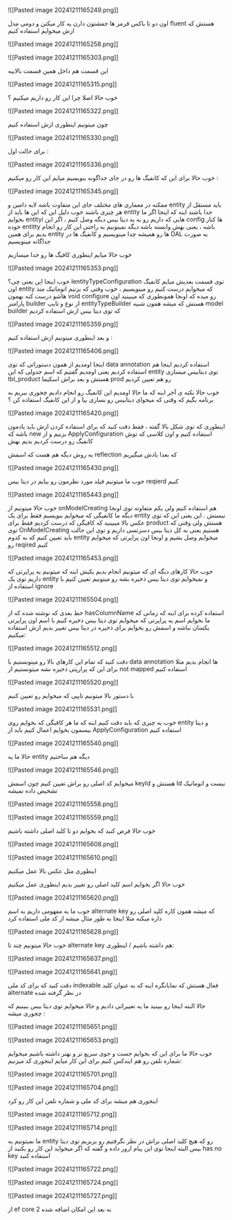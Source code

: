 
![[Pasted image 20241211165249.png]]

اون دو تا باکس قرمز ها جفشتون دارن یه کار میکنن و دومی مدل fluent هستش که ازش میخوایم استفاده کنیم

![[Pasted image 20241211165258.png]]

![[Pasted image 20241211165303.png]]

این قسمت هم داخل همین قسمت بالاییه 

![[Pasted image 20241211165315.png]]

خوب حالا اصلا چرا این کار رو داریم میکنیم ؟

![[Pasted image 20241211165322.png]]

چون میتونیم اینطوری ازش استفاده کنیم

![[Pasted image 20241211165330.png]]

برای حالت اول :

![[Pasted image 20241211165336.png]]

خوب حالا برای این که کانفیگ ها رو در جای جداگونه بنویسیم میایم این کار رو میکنیم :

![[Pasted image 20241211165345.png]]

ممکنه در معماری های مختلف جای این متفاوت باشه 
لایه دامین و entity باید مستقل از هر چیزی باشند 
خوب دلیل این که این ها باید از entity جدا باشند اینه که اینجا اگر ما بخوایم entityi هایی که داریم رو به یه دیتا بیس دیگه وصل کنیم ، اگر این config ها کنار خوده entitty باشه ، یعنی بهش وابسته باشه دیگه نمیتونیم به راحتی این کار رو انجام بدیم برای همین entity ها رو همیشه چدا مینویسیم و کانفیگ ها در DAL به صورت جداگانه مینویسیم 

خوب حالا میایم اینطوری کافیگ ها رو جدا میسازیم 


![[Pasted image 20241211165353.png]]

خوب اینجا این یعنی چی؟ IentityTypeConfiguration توی قسمت بعدیش میایم کانفیگ اون entity که میخوایم درست کنیم رو مینویسیم ، خوب وقتی که بزنیم اتوماتیک متذ هاشو درست کنه بهمون  void configure رو میده که اونجا همونطوری که میبینید اون پارامتر builder از نوع و تایپ entityTypeBuilder هستش که میشه همون شبیه model builder که توی دیتا بیس ازش استفاده کردیم 

![[Pasted image 20241211165359.png]]

و بعد اینطوری میتونیم ازش استفاده کنیم :

![[Pasted image 20241211165406.png]]

اینجا اومدیم از همون دستوراتی که توی data annotation استفاده کردیم اینجا هم استفاده کردیم 
یعنی اومدیم گفتیم که اسم جدولی که این entity توی دیتابیس میسازی tbl_product هستش و بعد براش اسکیما prod رو هم تعیین کردیم 

خوب حالا نکته ی آخر اینه که ما حالا اومدیم این کانفیگ رو انجام دادیم چجوری ببریم به برنامه بگیم که وقتی که میخوای دیتابیس رو بسازی بیا و از این کانفیگ استفاده کن ؟

![[Pasted image 20241211165420.png]]

اینطوری که توی شکل بالا گفته ، فقط دقت کنید که برای استفاده کردن ازش باید یادمون باشه که new بزنیم و از ApplyConfiguration استفاده کنیم و اون کلاسی که توش کانفیگ رو درست کردیم بدیم بهش

یه روش دیگه هم هست که اسمش reflection که بعدا یادش میگیریم

![[Pasted image 20241211165430.png]]

خوب ما میتونیم فیلد مورد نظرمون رو بیایم در دیتا بیس reqierd کنیم 

![[Pasted image 20241211165443.png]]

خوب حالا میتونیم از onModelCreating هم استفاده کنیم ولی یکم متفاوته 
توی اونجا دیگه ما کانفیگی که میخوایم بنویسیم فقط برای یک entity نیستش . این یعنی این که توی عکس بالا میبینید که کافیگی که درست کردیم فقط برای product هستش ولی وقتی که توی OnModelCreating هستیم یعنی به کل دیتا بیس دسرتسی داریم و توی این حالت باید تعیین کنیم که به کدوم entity میخوایم وصل بشیم و اونجا اون پراپرتی که میخوایم رو reqired کنیم

![[Pasted image 20241211165453.png]]

خوب حالا کارهای دیگه ای که میتونیم انجام بدیم یکیش اینه که میتونیم یه پراپرتی که داریم توی یک entity و نمیخوایم توی دیتا بیس ذخیره بشه رو میتونیم تعیین کنیم با استفاده از ignore

![[Pasted image 20241211165504.png]]

خط بعدی که نوشته شده که از hasColumnName استفاده کرده برای اینه که زمانی که ما بخوایم اسم یه پراپرتی که میخوایم توی دیتا بیس ذخیره کنیم با اسم اون پراپرتی یکسان نباشه و اسمش رو بخوایم برای ذخیره در دیتا بیس تغییر بدیم ازش استفاده میکنیم:

![[Pasted image 20241211165512.png]]


دقت کنید که تمام این کارهای بالا رو میتونستیم با data annotation ها انجام بدیم مثلا برای این که پرارپتی ذخیره نشه میتونستیم از not mapped استفاده کنیم


![[Pasted image 20241211165520.png]]

با دستور بالا میتونیم تایپی که میخوایم رو تعیین کنیم

![[Pasted image 20241211165531.png]]

خوب یه چیزی که باید دقت کنیم اینه که ما هر کافیگی که بخوایم روی entity و دیتا بیسمون بخوایم اعمال کنیم باید از ApplyConfiguration استفاده کنیم

![[Pasted image 20241211165540.png]]

حالا ما یه entity دیگه هم ساختیم 

![[Pasted image 20241211165546.png]]

میخوایم کد اصلی رو براش تعیین کنیم چون اسمش keyId هستش و Id نیست و اتوماتیک تشخیص داده نمیشه 

![[Pasted image 20241211165558.png]]

![[Pasted image 20241211165559.png]]

خوب حالا فرض کنید که بخوایم دو تا کلید اصلی داشته باشیم 

![[Pasted image 20241211165608.png]]

![[Pasted image 20241211165610.png]]

اینطوری مثل عکس بالا عمل میکنیم

خوب حالا اگر بخوایم اسم کلید اصلی رو تغییر بدیم اینطوری عمل میکنیم

![[Pasted image 20241211165620.png]]

خوب ما یه مفهومی داریم به اسم alternate key که میشه همون کاره کلید اصلی رو داره میکنه مثلا اینجا به طور مثال میشه از کد ملی استفاده کرد 

![[Pasted image 20241211165628.png]]

خوب حالا میتونیم چند تا alternate key هم داشته باشیم / اینطوری:

![[Pasted image 20241211165637.png]]

![[Pasted image 20241211165641.png]]

دقت کنید که برای کد ملی indexable فعال هستش که نمایانگره اینه که به عنوان کلید alternate در نظر گرفته شده 

حالا البته اینجا رو ببینید ما یه تغییراتی دادیم و حالا میخوایم توی دیتا بیس ببینیم که چجوری میشه :

![[Pasted image 20241211165651.png]]

![[Pasted image 20241211165653.png]]

خوب حالا ما برای این که بخوایم جست و جوی سریع تر و بهتر داشته باشیم میخوایم شماره تلفن رو هم ایندکس کنیم برای این کار میایم اینجوری کد میزنیم:

![[Pasted image 20241211165701.png]]

![[Pasted image 20241211165704.png]]

اینجوری هم میشه برای کد ملی و شماره تلفن این کار رو کرد

![[Pasted image 20241211165712.png]]

![[Pasted image 20241211165714.png]]

ما نمیتونیم یه entity رو که هیچ کلید اصلی براش در نظر نگرفتیم رو بریزیم توی دیتا بیس 
البته اینجا توی این پیام ارور داده و گفته که اگر میخواید این کار رو بکنید از has no key استفاده کنید

![[Pasted image 20241211165722.png]]

![[Pasted image 20241211165724.png]]

![[Pasted image 20241211165727.png]]

از ef core 2 به بعد این امکان اضافه شده 

